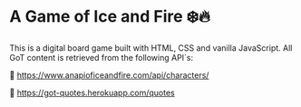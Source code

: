 # A Game of Ice and Fire ❄️🔥

This is a digital board game built with HTML, CSS and vanilla JavaScript. All GoT content is retrieved from the following API´s: 

👥 https://www.anapioficeandfire.com/api/characters/

💬 https://got-quotes.herokuapp.com/quotes
